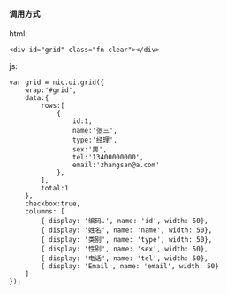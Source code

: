 #### 调用方式

html:

	<div id="grid" class="fn-clear"></div>

js:

	var grid = nic.ui.grid({
		wrap:'#grid',
		data:{
			rows:[
				{
					id:1,
					name:'张三',
					type:'经理',
					sex:'男',
					tel:'13400000000',
					email:'zhangsan@a.com'
				},
			],
			total:1
		},
		checkbox:true,
		columns: [
			{ display: '编码.', name: 'id', width: 50},
			{ display: '姓名', name: 'name', width: 50},
			{ display: '类别', name: 'type', width: 50},
			{ display: '性别', name: 'sex', width: 50},
			{ display: '电话', name: 'tel', width: 50},
			{ display: 'Email', name: 'email', width: 50}
		]
	});